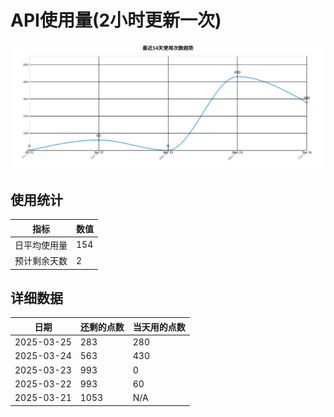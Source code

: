# API使用量(2小时更新一次)



 ![走势图](./chart.svg)

## 使用统计

| 指标 | 数值 |
|------|------|
| 日平均使用量 | 154 |
| 预计剩余天数 | 2 |

## 详细数据

| 日期 | 还剩的点数 | 当天用的点数 |
|------|------------|-------------|
| 2025-03-25 | 283 | 280 |
| 2025-03-24 | 563 | 430 |
| 2025-03-23 | 993 | 0 |
| 2025-03-22 | 993 | 60 |
| 2025-03-21 | 1053 | N/A |

